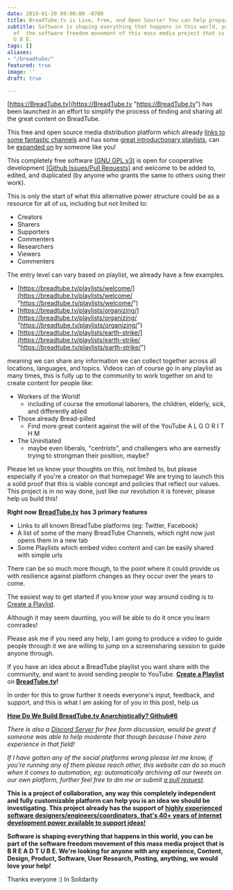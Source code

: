 ```yaml
---
date: 2019-01-20 09:00:00 -0700
title: BreadTube.tv is Live, Free, and Open Source! You can help propagate and agitate.
subtitle: Software is shaping everything that happens in this world, you can be part
  of  the software freedom movement of this mass media project that is B R E A D T
  U B E.
tags: []
aliases:
- "/breadtube/"
featured: true
image: ''
draft: true

---
```

[https://BreadTube.tv](https://BreadTube.tv "https://BreadTube.tv") has been launched in an effort to simplify the process of finding and sharing all the great content on BreadTube.

This free and open source media distribution platform which already [links to some fantastic channels](https://breadtube.tv) and has some [great introductionary playlists](https://breadtube.tv/playlists/), can be [expanded on](https://github.com/breadtubetv/breadtubetv/blob/master/CONTRIBUTING.md#contributing) by someone like you!

This completely free software [(GNU GPL v3)](https://github.com/breadtubetv/breadtubetv/blob/master/LICENSE) is open for cooperative development [(Github Issues/Pull Requests)](https://github.com/breadtubetv/breadtubetv/issues/new/choose) and welcome to be added to, edited, and duplicated (by anyone who grants the same to others using their work).

This  is only the start of what this alternative power structure could be as a  resource for all of us, including but not limited to:

* Creators
* Sharers
* Supporters
* Commenters
* Researchers
* Viewers
* Commenters

The entry level can vary based on playlist, we already have a few examples.

* [https://breadtube.tv/playlists/welcome/](https://breadtube.tv/playlists/welcome/ "https://breadtube.tv/playlists/welcome/")
* [https://breadtube.tv/playlists/organizing/](https://breadtube.tv/playlists/organizing/ "https://breadtube.tv/playlists/organizing/")
* [https://breadtube.tv/playlists/earth-strike/](https://breadtube.tv/playlists/earth-strike/ "https://breadtube.tv/playlists/earth-strike/")

meaning  we can share any information we can collect together across all  locations, languages, and topics. Videos can of course go in any  playlist as many times, this is fully up to the community to work  together on and to create content for people like:

* Workers of the World!
  * including of course the emotional laborers, the children, elderly, sick, and differently abled
* Those already Bread-pilled
  * Find more great content against the will of the YouTube A L G O R I T H M
* The Uninitiated
  * maybe even liberals, "centrists", and challengers who are earnestly trying to strongman their position, maybe?

Please  let us know your thoughts on this, not limited to, but please  especially if you're a creator on that homepage! We are trying to launch  this a solid proof that this is viable concept and policies that  reflect our values. This project is in no way done, just like our  revolution it is forever, please help us build this!

**Right now** [**BreadTube.tv**](https://BreadTube.tv) **has 3 primary features**

* Links to all known BreadTube platforms (eg: Twitter, Facebook)
* A list of some of the many BreadTube Channels, which right now just opens them in a new tab
* Some Playlists which embed video content and can be easily shared with simple urls

There  can be so much more though, to the point where it could provide us with  resilience against platform changes as they occur over the years to  come.

The easiest way to get started if you know your way around coding is to [Create a Playlist](https://github.com/breadtubetv/breadtubetv#creating-a-playlist).

Although it may seem daunting, you will be able to do it once you learn comrades!

Please  ask me if you need any help, I am going to produce a video to guide  people through it we are willing to jump on a screensharing session to  guide anyone through.

If you have an idea about a BreadTube playlist you want share with the community, and want to avoid sending people to YouTube. [**Create a Playlist**](https://github.com/breadtubetv/breadtubetv#creating-a-playlist) on [**BreadTube.tv**](https://BreadTube.tv)**!**

In  order for this to grow further it needs everyone's input, feedback, and  support, and this is what I am asking for of you in this post, help us

[**How Do We Build BreadTube.tv Anarchistically? Github#6**](https://github.com/breadtubetv/breadtubetv/issues/6)

_There is also a_ [_Discord Server_](https://discordapp.com/invite/5MGeFv9) _for  free form discussion, would be great if someone was able to help  moderate that though because I have zero experience in that field!_

_If  I have gotten any of the social platforms wrong please let me know, if  you're running any of them please reach other, this website can do so  much when it comes to automation, eg: automatically archiving all our  tweets on our own platform,  further feel free to dm me or submit_ [_a pull request_](https://help.github.com/articles/about-pull-requests/)_._

**This  is a project of collaboration, any way this completely independent and  fully customizable platform can help you is an idea we should be  investigating. This project already has the support of** [**highly experienced software** **designers/engineers/coordinators, that's 40+ years of internet development power available to support ideas!**](https://github.com/orgs/breadtubetv/people)

**Software is shaping everything that happens in this world, you can be part of  the software freedom movement of this mass media project that is B R E A D T U B E. We're looking for anyone with any experience, Content, Design, Product, Software, User Research, Posting, anything, we would  love your help!**

Thanks everyone :) In Solidarity